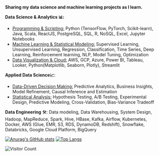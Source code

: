 **Sharing my data science and machine learning projects as I learn.**
<!--
**bhargaviHQ/bhargaviHQ** is a ✨ _special_ ✨ repository because its `README.md` (this file) appears on your GitHub profile.

Here are some ideas to get you started:

- 🔭 I’m currently working on ...
- 🌱 I’m currently learning ...
- 👯 I’m looking to collaborate on ...
- 🤔 I’m looking for help with ...
- 💬 Ask me about ...
- 📫 How to reach me: ...
- 😄 Pronouns: ...
- ⚡ Fun fact: ...
-->

**Data Science & Analytics 📊:**
- <ins>Programming & Scripting:</ins> Python (TensorFlow, PyTorch, Scikit-learn), Java, Scala, ReactJS, PostgreSQL, SQL, R, NoSQL, Excel, Jupyter Notebooks
- <ins>Machine Learning & Statistical Modeling:</ins> Supervised Learning, Unsupervised Learning, Regression, Classification, Time Series, Deep Learning, Reinforcement learning, NLP, Model Tuning, Optimization
- <ins>Data Visualization & Cloud:</ins> AWS, GCP, Azure, Power BI, Tableau, Looker, Python(Matplotlib, Seaborn, Plotly), Streamlit
  
**Applied Data Science📈**:
- <ins>Data-Driven Decision Making:</ins> Predictive Analytics, Business Insights, Model Refinement, Causal Inference and Estimation
- <ins>Statistical Analysis:</ins> Hypothesis Testing, A/B Testing, Experimental Design, Predictive Modeling, Cross-Validation, Bias-Variance Tradeoff

**Data Engineering** 🛠️: Data modeling, Data Warehousing, System Design, Hadoop, MapReduce, Spark, Hive, HBase, Kafka, Airflow, Kubernetes, Docker, AWS (Glue, EMR, S3, RDS, DynamoDB, Redshift), Snowflake, Databricks, Google Cloud Platform, BigQuery


[![Anurag's GitHub stats](https://github-readme-stats.vercel.app/api?username=bhargaviHQ&show_icons=true&theme=dark&hide=issues,contribs)](https://github.com/bhargaviHQ) [![Top Langs](https://github-readme-stats.vercel.app/api/top-langs/?username=bhargaviHQ&layout=compact)](https://github.com/bhargaviHQ)

![Visitor Count](https://profile-counter.glitch.me/{bhargaviHQ}/count.svg)

